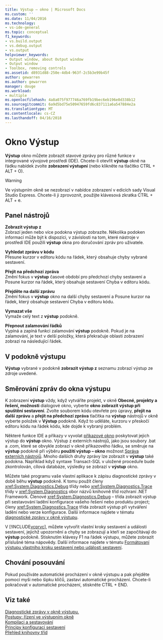 ```yaml
---
title: Výstup – okno | Microsoft Docs
ms.custom: ''
ms.date: 11/04/2016
ms.technology:
- vs-ide-general
ms.topic: conceptual
f1_keywords:
- vs.build.output
- vs.debug.output
- vs.output
helpviewer_keywords:
- Output window, about Output window
- Output window
- Toolbox, removing controls
ms.assetid: d8931d88-250e-4db4-963f-2c5b3e99b45f
author: gewarren
ms.author: gewarren
manager: douge
ms.workload:
- multiple
ms.openlocfilehash: 4a8a075f977746a769fb19bec6eb196e0d338b12
ms.sourcegitcommit: 6a9d5bd75e50947659fd6c837111a6a547884e2a
ms.translationtype: MT
ms.contentlocale: cs-CZ
ms.lasthandoff: 04/16/2018
---
```

# <a name="output-window"></a>Okno Výstup
**Výstup** okno můžete zobrazit stavové zprávy pro různé funkce v integrované vývojové prostředí (IDE). Chcete-li otevřít **výstup** okně na řádku nabídek zvolte **zobrazení výstupní** (nebo klikněte na tlačítko CTRL + ALT + O).  
  
> [!WARNING]
>  Ve výstupním okně se nezobrazí v nabídce zobrazení v edicích sady Visual Studio Express. Chcete-li ji zprovoznit, použijte klávesová zkratka CTRL + ALT + e.  
  
## <a name="toolbar"></a>Panel nástrojů  
 **Zobrazit výstup z**  
 Zobrazí jeden nebo více podokna výstup zobrazíte. Několika podoken informací může být k dispozici, v závislosti na tom, které nástroje v prostředí IDE použili **výstup** okna pro doručování zpráv pro uživatele.  
  
 **Vyhledat zprávu v kódu**  
 Přesune kurzor v editoru kódu na řádek, který obsahuje chyby vybrané sestavení.  
  
 **Přejít na předchozí zpráva**  
 Změní fokus v **výstup** časové období pro předchozí chyby sestavení a Posune kurzor na řádek, který obsahuje sestavení Chyba v editoru kódu.  
  
 **Přejděte na další zprávu**  
 Změní fokus v **výstup** okno na další chyby sestavení a Posune kurzor na řádek, který obsahuje sestavení Chyba v editoru kódu.  
  
 **Vymazat vše**  
 Vymaže celý text z **výstup** podokně.  
  
 **Přepnout zalamování řádků**  
 Vypíná a zapíná funkci zalamování **výstup** podokně. Pokud je na zalamování, je text v delší položky, která překračuje oblasti zobrazení zobrazí na následující řádek.  
  
## <a name="output-pane"></a>V podokně výstupu  
 **Výstup** vybrané v podokně **zobrazit výstup z** seznamu zobrazí výstup ze zdroje uvedené.  
  
## <a name="routing-messages-to-the-output-window"></a>Směrování zpráv do okna výstupu  
 K zobrazení **výstup** vždy, když vytváříte projekt, v okně **Obecné, projekty a řešení, možnosti** dialogové okno, vyberte **okno zobrazit výstup při spuštění sestavení**. Zvolte souborem kódu otevřete pro úpravy, **přejít na další zprávu** a **přejít na předchozí zpráva** tlačítka na **výstup** nástrojů v okně vyberte položek v  **Výstup** podokně. Když to uděláte, kurzoru v přeskočí editoru kódu na řádek kódu, kde dojde k vybraný problém.  
  
 Některé funkce IDE a příkazy v vyvolat [příkazové okno](../../ide/reference/command-window.md) poskytovat jejich výstup do **výstup** okno. Výstup z externích nástrojů, jako jsou soubory .bat a .com, které se obvykle zobrazí v okně příkazového řádku, se směruje na **výstup** podokně při výběru **použití výstup – okno** možnost [Správa externích nástrojů](../../ide/managing-external-tools.md). Mnoho dalších druhy zprávy lze zobrazit v **výstup** také podokna. Například když syntaxe Transact-SQL v uložené proceduře bude zkontrolován, cílová databáze, výsledky se zobrazí v **výstup** okno.  
  
 Můžete také programu vaše vlastní aplikace k zápisu diagnostické zprávy v době běhu **výstup** podokně. K tomu použít členy <xref:System.Diagnostics.Debug> třídy nebo <xref:System.Diagnostics.Trace> třídy v <xref:System.Diagnostics> obor názvů knihovně tříd rozhraní .NET Framework. Členové <xref:System.Diagnostics.Debug> – třída zobrazit výstup při sestavování ladění konfigurace vašeho řešení nebo produktu project; členy <xref:System.Diagnostics.Trace> třída zobrazit výstup při vytváření ladění nebo verze konfigurace. Další informace najdete v tématu [diagnostické zprávy v okně výstupu](../../debugger/diagnostic-messages-in-the-output-window.md).  
  
 V [!INCLUDE[vcprvc](../../code-quality/includes/vcprvc_md.md)], můžete vytvořit vlastní kroky sestavení a události sestavení, jejichž upozornění a chyby se zobrazují a kteří se započítávají do **výstup** podokně. Stisknutím klávesy F1 na řádek výstupu, můžete zobrazit příslušné téma nápovědy. Další informace najdete v tématu [Formátovaní výstupu vlastního kroku sestavení nebo události sestavení](/cpp/ide/formatting-the-output-of-a-custom-build-step-or-build-event).  
  
## <a name="scrolling-behavior"></a>Chování posouvání  
 Pokud používáte automatické procházení v okně výstupu a pak přejděte pomocí myši nebo šipku klíčů, zastaví automatické procházení. Chcete-li pokračovat v automatické procházení, stiskněte CTRL + END.  
  
## <a name="see-also"></a>Viz také  
 [Diagnostické zprávy v okně výstupu.](../../debugger/diagnostic-messages-in-the-output-window.md)   
 [Postupy: řízení ve výstupním okně](http://msdn.microsoft.com/Library/91aebd15-8854-4a7a-9f7d-57376fb4e858)   
 [Kompilaci a sestavování](../../ide/compiling-and-building-in-visual-studio.md)   
 [Principy konfigurací sestavení](../../ide/understanding-build-configurations.md)   
 [Přehled knihovny tříd](/dotnet/standard/class-library-overview)